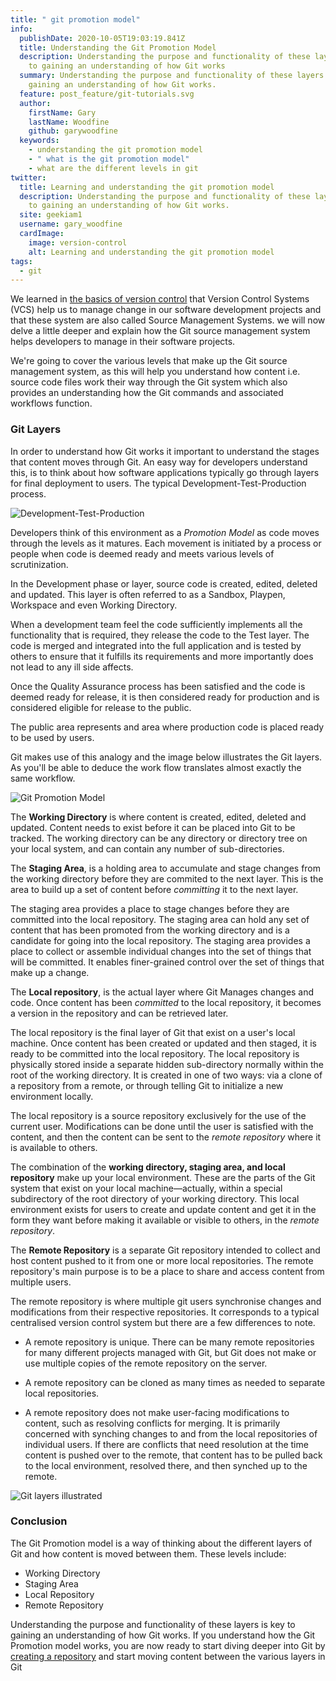 ```yaml
---
title: " git promotion model"
info:
  publishDate: 2020-10-05T19:03:19.841Z
  title: Understanding the Git Promotion Model
  description: Understanding the purpose and functionality of these layers is key
    to gaining an understanding of how Git works
  summary: Understanding the purpose and functionality of these layers is key to
    gaining an understanding of how Git works.
  feature: post_feature/git-tutorials.svg
  author:
    firstName: Gary
    lastName: Woodfine
    github: garywoodfine
  keywords:
    - understanding the git promotion model
    - " what is the git promotion model"
    - what are the different levels in git
twitter:
  title: Learning and understanding the git promotion model
  description: Understanding the purpose and functionality of these layers is key
    to gaining an understanding of how Git works.
  site: geekiam1
  username: gary_woodfine
  cardImage:
    image: version-control
    alt: Learning and understanding the git promotion model
tags:
  - git
---
```

We learned in [the basics of version control](/version-control-basics "The basics of version control | Geek.I.Am") that Version Control Systems (VCS)
help us to manage change in our software development projects and that these system are also called Source Management Systems. we will now
 delve a little deeper and explain how the Git source management system helps developers to manage in their software projects.

We're going to cover the various levels that make up the Git source management system, as this will help you understand how
content i.e. source code files work their way through the Git system which also provides an understanding how the Git commands
and associated workflows function.

### Git Layers

In order to understand how Git works it important to understand the stages that content moves through Git.  An easy way for developers
understand this, is to think about how software applications typically go through layers for final deployment to users. The 
typical Development-Test-Production process.

![Development-Test-Production](/media/images/git/development-testing-production.png "Development-Test-Production")

Developers think of this environment as a *Promotion Model* as code moves through the levels as it matures. Each movement is initiated
by a process or people when code is deemed ready and meets various levels of scrutinization. 

In the Development phase or layer, source code is created, edited, deleted and updated. This layer is often referred to as a 
Sandbox, Playpen, Workspace and even Working Directory.

When a development team feel the code sufficiently implements all the functionality that is required, they release the code
to the Test layer. The code is merged and integrated into the full application and is tested by others to ensure that it fulfills
its requirements and more importantly does not lead to any ill side affects. 

Once the Quality Assurance process has been satisfied and the code is deemed ready for release, it is then considered ready for
production and is considered eligible for release to the public.

The public area represents and area where production code is placed ready to be used by users.

Git makes use of this analogy and the image below illustrates the Git layers. As you'll be able to deduce the work flow translates
almost exactly the same workflow.

![Git Promotion Model ](/media/images/git//git-promotion-model.png "Git Promotion Model")

The **Working Directory** is where content is created, edited, deleted and updated.  Content needs to exist before it 
can be placed into Git to be tracked. The working directory can be any directory or directory tree on your local system,
and can contain any number of sub-directories.  

The **Staging Area**, is a holding area to accumulate and stage changes from the working directory before they are commited to the next layer.
This is the area to build up a set of content before *committing* it to the next layer.

The staging area provides a place to stage changes before they are committed into the local repository. The staging area
 can hold any set of content that has been promoted from the working directory and is a candidate for going into the 
 local repository. The staging area provides a place to collect or assemble individual changes into the set of things 
 that will be committed. It enables finer-grained control over the set of things that make up a change. 

The **Local repository**, is the actual layer where Git Manages changes and code. Once content has been *committed* to the local 
repository, it becomes a version in the repository and can be retrieved later.

The local repository is the final layer of Git that exist on a user's local machine. Once content has been created or 
updated and then staged, it is ready to be committed into the local repository. The local repository is physically 
stored inside a separate hidden sub-directory normally within the root of the working directory. It is created in one 
of two ways: via a clone of a repository from a remote, or through telling Git to initialize a new environment locally.

The local repository is a source repository exclusively for the use of the current user. Modifications can be done 
until the user is satisfied with the content, and then the content can be sent to the *remote repository* where it is 
available to others.

The combination of the **working directory, staging area, and local repository** make up your local environment. 
These are the parts of the Git system that exist on your local machine—actually, within a special subdirectory of the 
root directory of your working directory. This local environment exists for users to create and update content and get 
it in the form they want before making it available or visible to others, in the *remote repository*.

The **Remote Repository** is a separate Git repository intended to collect and host content pushed to it from one or more 
local repositories. The remote repository's main purpose is to be a place to share and access content from multiple 
users. 

The remote repository is where multiple git users synchronise changes and modifications from their respective repositories.
It corresponds to a typical centralised version control system but there are a few differences to note.

* A remote repository is unique. There can be many remote repositories for many different projects managed with Git, 
but Git does not make or use multiple copies of the remote repository on the server.

* A remote repository can be cloned as many times as needed to separate local repositories.
* A remote repository does not make user-facing modifications to content, such as resolving conflicts for merging. It 
is primarily concerned with synching changes to and from the local repositories of individual users. If there are 
conflicts that need resolution at the time content is pushed over to the remote, that content has to be pulled back to 
the local environment, resolved there, and then synched up to the remote.

![Git layers illustrated ](/media/images/git//git-layers-illustrated.png "Git Layers Illustrated")

### Conclusion 

The Git Promotion model is a way of thinking about the different layers of Git and how content is moved between them. 
These levels include:
* Working Directory
* Staging Area
* Local Repository
* Remote Repository

Understanding the purpose and functionality of these layers is key to gaining an understanding of how Git works. If
you understand how the Git Promotion model works, you are now ready to start diving deeper into Git by [creating a 
repository](/how-to-create-a-git-repository/ "How to create a git repository | Geek.I.Am")  and start moving content between the various layers in Git